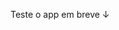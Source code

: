 Teste o app em breve ↓

<!--a href="https://benfic4rthur.github.io/App-orcamento-pessoal/">
  <img src="https://conteudo.imguol.com.br/c/noticias/9b/2021/01/11/planilha-gastos-economia-financas-pessoais-contas-dinheiro-1610385192120_v2_450x337.jpg" style="width:450px; height:300px">
</a>
